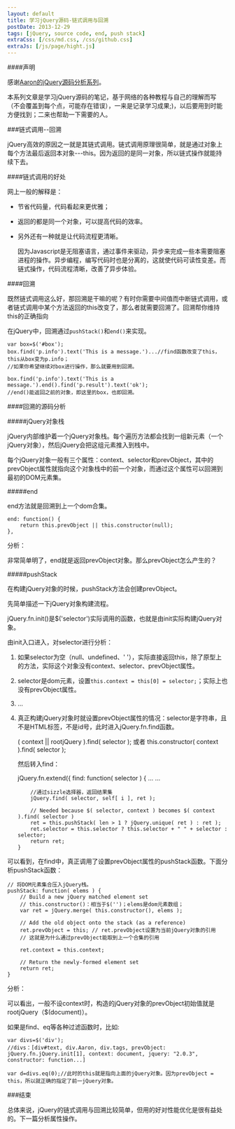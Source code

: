 ```yaml
---
layout: default
title: 学习jQuery源码-链式调用与回溯
postDate: 2013-12-29
tags: [jQuery, source code, end, push stack]
extraCss: [/css/md.css, /css/github.css]
extraJs: [/js/page/hight.js]
---
```

####声明

感谢[Aaron的jQuery源码分析系列](http://www.cnblogs.com/aaronjs/p/3279314.html)。

本系列文章是学习jQuery源码的笔记，基于网络的各种教程与自己的理解而写（不会覆盖到每个点，可能存在错误），一来是记录学习成果;)，以后要用到时能方便找到；二来也帮助一下需要的人。

###链式调用--回溯

jQuery高效的原因之一就是其链式调用。链式调用原理很简单，就是通过对象上每个方法最后返回本对象---this。因为返回的是同一对象，所以链式操作就能持续下去。

####链式调用的好处

网上一般的解释是：

*	节省代码量，代码看起来更优雅；
*	返回的都是同一个对象，可以提高代码的效率。
*	另外还有一种就是让代码流程更清晰。
	
	因为Javascript是无阻塞语言，通过事件来驱动，异步来完成一些本需要阻塞进程的操作。异步编程，编写代码时也是分离的，这就使代码可读性变差。而链式操作，代码流程清晰，改善了异步体验。

####回溯

既然链式调用这么好，那回溯是干嘛的呢？有时你需要中间值而中断链式调用，或者链式调用中某个方法返回的this改变了，那么者就需要回溯了。回溯帮你维持this的正确指向

在jQuery中，回溯通过`pushStack()`和`end()`来实现。

	var box=$('#box');
	box.find('p.info').text('This is a message.')...//find函数改变了this，this从box变为p.info；
	//如果你希望继续对box进行操作，那么就要用到回溯。

	box.find('p.info').text('This is a message.').end().find('p.result').text('ok');
	//end()能返回之前的对象，即这里的box，也即回溯。


####回溯的源码分析

#####jQuery对象栈

jQuery内部维护着一个jQuery对象栈。每个遍历方法都会找到一组新元素（一个jQuery对象），然后jQuery会把这组元素推入到栈中。

每个jQuery对象一般有三个属性：context、selector和prevObject，其中的prevObject属性就指向这个对象栈中的前一个对象，而通过这个属性可以回溯到最初的DOM元素集。


#####end

end方法就是回溯到上一个dom合集。

	end: function() {
        return this.prevObject || this.constructor(null);
    },

分析：

非常简单明了，end就是返回prevObject对象。那么prevObject怎么产生的？

#####pushStack

在构建jQuery对象的时候，pushStack方法会创建prevObject。

先简单描述一下jQuery对象构建流程。

jQuery.fn.init()是$('selector')实际调用的函数，也就是由init实际构建jQuery对象。

由init入口进入，对selector进行分析：
1.	如果selector为空（null、undefined、' '），实际直接返回this，除了原型上的方法，实际这个对象没有context、selector、prevObject属性。
2.	selector是dom元素，设置`this.context = this[0] = selector;`；实际上也没有prevObject属性。
3.	...
4.	真正构建jQuery对象时就设置prevObject属性的情况：selector是字符串，且不是HTML标签，不是id号，此时进入jQuery.fn.find函数。

	( context || rootjQuery ).find( selector );
	或者
	this.constructor( context ).find( selector );

	然后转入find：
	
	jQuery.fn.extend({
        find: function( selector ) {
            ...
            ...

            //通过sizzle选择器，返回结果集
            jQuery.find( selector, self[ i ], ret );

            // Needed because $( selector, context ) becomes $( context ).find( selector )
            ret = this.pushStack( len > 1 ? jQuery.unique( ret ) : ret );
            ret.selector = this.selector ? this.selector + " " + selector : selector;
            return ret;
        }

可以看到，在find中，真正调用了设置prevObject属性的pushStack函数。下面分析pushStack函数：

	// 将DOM元素集合压入jQuery栈。
	pushStack: function( elems ) {
	    // Build a new jQuery matched element set
	    // this.constructor()：相当于$('')；elems是dom元素数组；
        var ret = jQuery.merge( this.constructor(), elems );

        // Add the old object onto the stack (as a reference)
        ret.prevObject = this; // ret.prevObject设置为当前jQuery对象的引用
        // 这就是为什么通过prevObject能取到上一个合集的引用

        ret.context = this.context;

        // Return the newly-formed element set
        return ret;
    }

分析：

可以看出，一般不设context时，构造的jQuery对象的prevObject初始值就是rootjQuery（$(document)）。

如果是find、eq等各种过滤函数时，比如:
	
	var divs=$('div');
	//divs：[div#text, div.Aaron, div.tags, prevObject: jQuery.fn.jQuery.init[1], context: document, jquery: "2.0.3", constructor: function...]

	var d=divs.eq(0);//此时的this就是指向上面的jQuery对象。因为prevObject = this，所以就正确的指定了前一jQuery对象。


###结束

总体来说，jQuery的链式调用与回溯比较简单，但用的好对性能优化是很有益处的。下一篇分析属性操作。